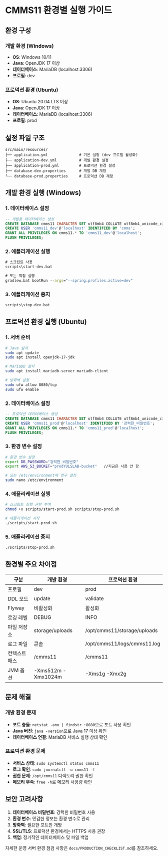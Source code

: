 # CMMS11 환경별 실행 가이드

## 환경 구성

### 개발 환경 (Windows)
- **OS**: Windows 10/11
- **Java**: OpenJDK 17 이상
- **데이터베이스**: MariaDB (localhost:3306)
- **프로필**: dev

### 프로덕션 환경 (Ubuntu)
- **OS**: Ubuntu 20.04 LTS 이상
- **Java**: OpenJDK 17 이상
- **데이터베이스**: MariaDB (localhost:3306)
- **프로필**: prod

## 설정 파일 구조

```
src/main/resources/
├── application.yml              # 기본 설정 (dev 프로필 활성화)
├── application-dev.yml          # 개발 환경 설정
├── application-prod.yml         # 프로덕션 환경 설정
├── database-dev.properties      # 개발 DB 계정
└── database-prod.properties     # 프로덕션 DB 계정
```

## 개발 환경 실행 (Windows)

### 1. 데이터베이스 설정
```sql
-- 개발용 데이터베이스 생성
CREATE DATABASE cmms11 CHARACTER SET utf8mb4 COLLATE utf8mb4_unicode_ci;
CREATE USER 'cmms11_dev'@'localhost' IDENTIFIED BY 'cmms';
GRANT ALL PRIVILEGES ON cmms11.* TO 'cmms11_dev'@'localhost';
FLUSH PRIVILEGES;
```

### 2. 애플리케이션 실행
```cmd
# 스크립트 사용
scripts\start-dev.bat

# 또는 직접 실행
gradlew.bat bootRun --args="--spring.profiles.active=dev"
```

### 3. 애플리케이션 중지
```cmd
scripts\stop-dev.bat
```

## 프로덕션 환경 실행 (Ubuntu)

### 1. 서버 준비
```bash
# Java 설치
sudo apt update
sudo apt install openjdk-17-jdk

# MariaDB 설치
sudo apt install mariadb-server mariadb-client

# 방화벽 설정
sudo ufw allow 8080/tcp
sudo ufw enable
```

### 2. 데이터베이스 설정
```sql
-- 프로덕션 데이터베이스 생성
CREATE DATABASE cmms11 CHARACTER SET utf8mb4 COLLATE utf8mb4_unicode_ci;
CREATE USER 'cmms11_prod'@'localhost' IDENTIFIED BY '강력한_비밀번호';
GRANT ALL PRIVILEGES ON cmms11.* TO 'cmms11_prod'@'localhost';
FLUSH PRIVILEGES;
```

### 3. 환경 변수 설정
```bash
# 환경 변수 설정
export DB_PASSWORD="강력한_비밀번호"
export AWS_S3_BUCKET="prodYULSLAB-bucket"   //지금은 사용 안 함 

# 또는 /etc/environment에 영구 설정
sudo nano /etc/environment
```

### 4. 애플리케이션 실행
```bash
# 스크립트 실행 권한 부여
chmod +x scripts/start-prod.sh scripts/stop-prod.sh

# 애플리케이션 시작
./scripts/start-prod.sh
```

### 5. 애플리케이션 중지
```bash
./scripts/stop-prod.sh
```

## 환경별 주요 차이점

| 구분 | 개발 환경 | 프로덕션 환경 |
|------|-----------|---------------|
| 프로필 | dev | prod |
| DDL 모드 | update | validate |
| Flyway | 비활성화 | 활성화 |
| 로깅 레벨 | DEBUG | INFO |
| 파일 저장소 | storage/uploads | /opt/cmms11/storage/uploads |
| 로그 파일 | 콘솔 | /opt/cmms11/logs/cmms11.log |
| 컨텍스트 패스 | /cmms11 | /cmms11 |
| JVM 옵션 | -Xms512m -Xmx1024m | -Xms1g -Xmx2g |

## 문제 해결

### 개발 환경 문제
- **포트 충돌**: `netstat -ano | findstr :8080`으로 포트 사용 확인
- **Java 버전**: `java -version`으로 Java 17 이상 확인
- **데이터베이스 연결**: MariaDB 서비스 실행 상태 확인

### 프로덕션 환경 문제
- **서비스 상태**: `sudo systemctl status cmms11`
- **로그 확인**: `sudo journalctl -u cmms11 -f`
- **권한 문제**: `/opt/cmms11` 디렉토리 권한 확인
- **메모리 부족**: `free -h`로 메모리 사용량 확인

## 보안 고려사항

1. **데이터베이스 비밀번호**: 강력한 비밀번호 사용
2. **환경 변수**: 민감한 정보는 환경 변수로 관리
3. **방화벽**: 필요한 포트만 개방
4. **SSL/TLS**: 프로덕션 환경에서는 HTTPS 사용 권장
5. **백업**: 정기적인 데이터베이스 및 파일 백업

자세한 운영 서버 환경 점검 사항은 `docs/PRODUCTION_CHECKLIST.md`를 참조하세요.
